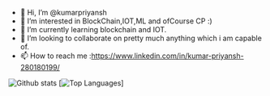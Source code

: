 - 👋 Hi, I’m @kumarpriyansh
- 👀 I’m interested in BlockChain,IOT,ML and ofCourse CP :)
- 🌱 I’m currently learning blockchain and IOT.
- 💞️ I’m looking to collaborate on pretty much anything which i am capable of.
- 📫 How to reach me :https://www.linkedin.com/in/kumar-priyansh-280180199/ 

<!---
kumarpriyansh1998/kumarpriyansh1998 is a ✨ special ✨ repository because its `README.md` (this file) appears on your GitHub profile.
You can click the Preview link to take a look at your changes.
--->
![Github stats](https://github-readme-stats.vercel.app/api?username=kumarpriyansh1998&show_icons=true&theme=vue-dark&hide=prs)  [![Top Languages](https://github-readme-stats.vercel.app/api/top-langs/?username=kumarpriyansh1998&layout=compact&theme=vue-dark)]
